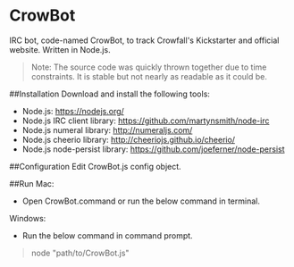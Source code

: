 # CrowBot
IRC bot, code-named CrowBot, to track Crowfall's Kickstarter and official website. Written in Node.js.<br/>
> Note: The source code was quickly thrown together due to time constraints. It is stable but not nearly as readable as it could be.

##Installation
Download and install the following tools:  
* Node.js: https://nodejs.org/
* Node.js IRC client library: https://github.com/martynsmith/node-irc
* Node.js numeral library: http://numeraljs.com/
* Node.js cheerio library: http://cheeriojs.github.io/cheerio/
* Node.js node-persist library: https://github.com/joeferner/node-persist

##Configuration
Edit CrowBot.js config object.

##Run
Mac:
* Open CrowBot.command or run the below command in terminal.

Windows:
* Run the below command in command prompt.

> node "path/to/CrowBot.js"
